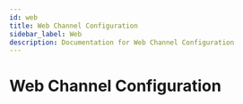 ```yaml
---
id: web
title: Web Channel Configuration
sidebar_label: Web
description: Documentation for Web Channel Configuration
---
```


# Web Channel Configuration
